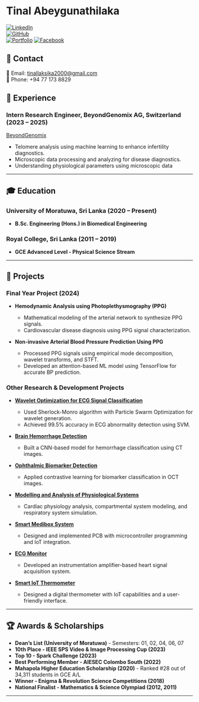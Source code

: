 # Tinal Abeygunathilaka

[![LinkedIn](https://img.shields.io/badge/LinkedIn-Profile-blue)](https://www.linkedin.com/in/tinal-laksika/)  
[![GitHub](https://img.shields.io/badge/GitHub-tinal28-lightgrey)](https://github.com/tinal28)  
[![Portfolio](https://img.shields.io/badge/Portfolio-Website-orange)](https://tinal.carrd.co/)
[![Facebook](https://img.shields.io/badge/Facebook-Profile-blue)](https://www.facebook.com/tinal.laksika)

## 📧 Contact
📩 Email: [tinallaksika2000@gmail.com](mailto:tinallaksika2000@gmail.com)  
📱 Phone: +94 77 173 8829

## 💼 Experience
### Intern Research Engineer, BeyondGenomix AG, Switzerland (2023 – 2025)
[BeyondGenomix](https://www.beyondgenomix.com/)
- Telomere analysis using machine learning to enhance infertility diagnostics.
- Microscopic data processing and analyzing for disease diagnostics.
- Understanding physiological parameters using microscopic data
---

## 🎓 Education
### University of Moratuwa, Sri Lanka (2020 – Present)
- **B.Sc. Engineering (Hons.) in Biomedical Engineering** 

### Royal College, Sri Lanka (2011 – 2019)
- **GCE Advanced Level - Physical Science Stream**

---

## 🚀 Projects
### **Final Year Project (2024)**
- **Hemodynamic Analysis using Photoplethysmography (PPG)**
  - Mathematical modeling of the arterial network to synthesize PPG signals.
  - Cardiovascular disease diagnosis using PPG signal characterization.

- **Non-invasive Arterial Blood Pressure Prediction Using PPG**
  - Processed PPG signals using empirical mode decomposition, wavelet transforms, and STFT.
  - Developed an attention-based ML model using TensorFlow for accurate BP prediction.

### **Other Research & Development Projects**
- [**Wavelet Optimization for ECG Signal Classification**](https://github.com/tinal28/A-wavelet-optimization-approach-for-ECG-signal-classification)
  - Used Sherlock-Monro algorithm with Particle Swarm Optimization for wavelet generation.
  - Achieved 99.5% accuracy in ECG abnormality detection using SVM.

- [**Brain Hemorrhage Detection**](https://github.com/tinal28/DEEP-LEARNING-BASED-BRAIN-HAEMORRHAGE-DETECTION-USING-CT-IMAGES)
  - Built a CNN-based model for hemorrhage classification using CT images.

- [**Ophthalmic Biomarker Detection**](https://github.com/tinal28/Ophthalmic-Biomarker-Detection)
  - Applied contrastive learning for biomarker classification in OCT images.

- [**Modelling and Analysis of Physiological Systems**](https://github.com/tinal28/Modelling-and-Analysis-of-Physiological-Systems)
  - Cardiac physiology analysis, compartmental system modeling, and respiratory system simulation.

- [**Smart Medibox System**](https://github.com/tinal28/medibox)
  - Designed and implemented PCB with microcontroller programming and IoT integration.

- [**ECG Monitor**](https://github.com/tinal28/ECG-Monitor)
  - Developed an instrumentation amplifier-based heart signal acquisition system.

- [**Smart IoT Thermometer**](https://github.com/tinal28/Thermometer-v2.0)
  - Designed a digital thermometer with IoT capabilities and a user-friendly interface.

---

## 🏆 Awards & Scholarships
- **Dean’s List (University of Moratuwa)** - Semesters: 01, 02, 04, 06, 07
- **10th Place - IEEE SPS Video & Image Processing Cup (2023)**
- **Top 10 - Spark Challenge (2023)**
- **Best Performing Member - AIESEC Colombo South (2022)**
- **Mahapola Higher Education Scholarship (2020)** - Ranked #28 out of 34,311 students in GCE A/L
- **Winner - Enigma & Revolution Science Competitions (2018)**
- **National Finalist - Mathematics & Science Olympiad (2012, 2011)**

---

